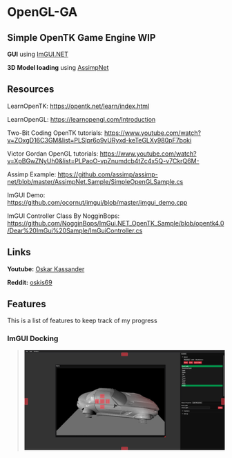 # OpenGL-GA
Simple OpenTK Game Engine WIP
-----------------------------
**GUI** using [ImGUI.NET](https://www.nuget.org/packages/ImGui.NET)

**3D Model loading** using [AssimpNet](https://www.nuget.org/packages/AssimpNet)

## Resources
LearnOpenTK:
https://opentk.net/learn/index.html

LearnOpenGL:
https://learnopengl.com/Introduction

Two-Bit Coding OpenTK tutorials:
https://www.youtube.com/watch?v=ZOxgD16C3GM&list=PLSlpr6o9vURyxd-keTeGLXy980pF7boki

Victor Gordan OpenGL tutorials:
https://www.youtube.com/watch?v=XpBGwZNyUh0&list=PLPaoO-vpZnumdcb4tZc4x5Q-v7CkrQ6M-

Assimp Example:
https://github.com/assimp/assimp-net/blob/master/AssimpNet.Sample/SimpleOpenGLSample.cs

ImGUI Demo:
https://github.com/ocornut/imgui/blob/master/imgui_demo.cpp

ImGUI Controller Class By NogginBops: https://github.com/NogginBops/ImGui.NET_OpenTK_Sample/blob/opentk4.0/Dear%20ImGui%20Sample/ImGuiController.cs

## Links
**Youtube:** [Oskar Kassander](https://www.youtube.com/c/OskarKassander/featured)

**Reddit:** [oskis69](https://www.reddit.com/user/oskis69)

## Features
This is a list of features to keep track of my progress

### ImGUI Docking
>![Docking](/Progress/Docking.png)
